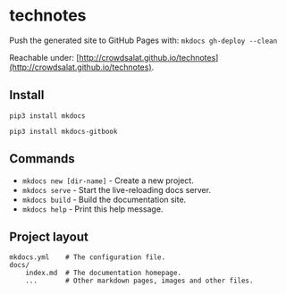# technotes

Push the generated site to GitHub Pages with: ``mkdocs gh-deploy --clean``

Reachable under: [http://crowdsalat.github.io/technotes](http://crowdsalat.github.io/technotes).

## Install

``pip3 install mkdocs``

``pip3 install mkdocs-gitbook``

## Commands

* `mkdocs new [dir-name]` - Create a new project.
* `mkdocs serve` - Start the live-reloading docs server.
* `mkdocs build` - Build the documentation site.
* `mkdocs help` - Print this help message.

## Project layout

    mkdocs.yml    # The configuration file.
    docs/
        index.md  # The documentation homepage.
        ...       # Other markdown pages, images and other files.

